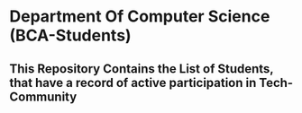 # Department Of Computer Science (BCA-Students) 
## This Repository Contains the List of Students, that have a record of active participation in Tech-Community 
